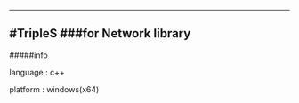 ------------------
#TripleS
###for Network library
------------------

#####info

language : c++

platform : windows(x64)

